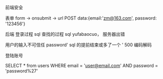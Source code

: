 前端安全

表单
form -> onsubmit -> url
POST data:{email:'zm@163.com', password: '123456'}

后端 登录过程 sql 查找的过程
sql yufabaocuo， 服务器出错

用户的输入不可信任
password' sql 的提前结束或多了一个 '  500  编码解码

登陆账号

SELECT * from users
    WHERE email = 'user@email.com'
    AND password = 'password%27'